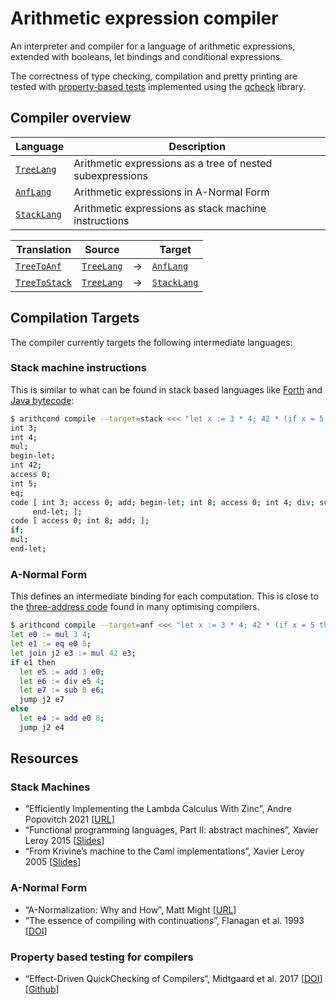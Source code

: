 # Arithmetic expression compiler

An interpreter and compiler for a language of arithmetic expressions, extended
with booleans, let bindings and conditional expressions.

The correctness of type checking, compilation and pretty printing are tested
with [property-based tests](./test/Properties.ml) implemented using the [qcheck]
library.

## Compiler overview

| Language      | Description                  |
| ------------- | ---------------------------- |
| [`TreeLang`]  | Arithmetic expressions as a tree of nested subexpressions |
| [`AnfLang`]   | Arithmetic expressions in A-Normal Form |
| [`StackLang`] | Arithmetic expressions as stack machine instructions |

[`TreeLang`]: ./lib/TreeLang.ml
[`AnfLang`]: ./lib/AnfLang.ml
[`StackLang`]: ./lib/StackLang.ml

| Translation     | Source       |   | Target        |
| --------------- | ------------ | - | ------------- |
| [`TreeToAnf`]   | [`TreeLang`] | → | [`AnfLang`]   |
| [`TreeToStack`] | [`TreeLang`] | → | [`StackLang`] |

[`TreeToAnf`]: ./lib/TreeToAnf.ml
[`TreeToStack`]: ./lib/TreeToStack.ml

## Compilation Targets

The compiler currently targets the following intermediate languages:

### Stack machine instructions

This is similar to what can be found in stack based languages like [Forth] and
[Java bytecode]:

```sh
$ arithcond compile --target=stack <<< "let x := 3 * 4; 42 * (if x = 5 then (let y := 3 + x; 8 - y / 4) else x + 8)"
int 3;
int 4;
mul;
begin-let;
int 42;
access 0;
int 5;
eq;
code [ int 3; access 0; add; begin-let; int 8; access 0; int 4; div; sub;
     end-let; ];
code [ access 0; int 8; add; ];
if;
mul;
end-let;
```

### A-Normal Form

This defines an intermediate binding for each computation. This is close to
the [three-address code] found in many optimising compilers.

```sh
$ arithcond compile --target=anf <<< "let x := 3 * 4; 42 * (if x = 5 then (let y := 3 + x; 8 - y / 4) else x + 8)"
let e0 := mul 3 4;
let e1 := eq e0 5;
let join j2 e3 := mul 42 e3;
if e1 then
  let e5 := add 3 e0;
  let e6 := div e5 4;
  let e7 := sub 8 e6;
  jump j2 e7
else
  let e4 := add e0 8;
  jump j2 e4
```

[Forth]: https://en.wikipedia.org/wiki/Forth_(programming_language)
[Java bytecode]: https://en.wikipedia.org/wiki/Java_bytecode
[three-address code]: https://en.wikipedia.org/wiki/Three-address_code
[qcheck]: https://github.com/c-cube/qcheck

## Resources

### Stack Machines

- “Efficiently Implementing the Lambda Calculus With Zinc”, Andre Popovitch 2021
  [[URL](https://blog.andrepopovitch.com/zinc/)]
- “Functional programming languages, Part II: abstract machines”, Xavier Leroy 2015
  [[Slides](https://xavierleroy.org/mpri/2-4/machines.pdf)]
- “From Krivine’s machine to the Caml implementations”, Xavier Leroy 2005
  [[Slides](https://xavierleroy.org/talks/zam-kazam05.pdf)]

### A-Normal Form

- “A-Normalization: Why and How”, Matt Might
  [[URL](https://matt.might.net/articles/a-normalization/)]
- “The essence of compiling with continuations”, Flanagan et al. 1993
  [[DOI](https://doi.org/10.1145/173262.155113)]

### Property based testing for compilers

- “Effect-Driven QuickChecking of Compilers“, Midtgaard et al. 2017
  [[DOI](https://doi.org/10.1145/3110259)]
  [[Github](https://github.com/jmid/efftester/)]
